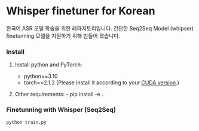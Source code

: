 # Whisper finetuner for Korean

한국어 ASR 모델 학습을 위한 레파지토리입니다. 간단한 Seq2Seq Model (whipser) finetunning 모델을 지원하기 위해 만들어 졌습니다.

### Install
1. Install python and PyTorch: 
    - python==3.10 
    - torch==2.1.2 (Please install it according to your [CUDA version](https://pytorch.org/get-started/previous-versions/).) 

2. Other requirements: - pip install -e .

### Finetunning with Whisper (Seq2Seq)

```
python train.py
```

